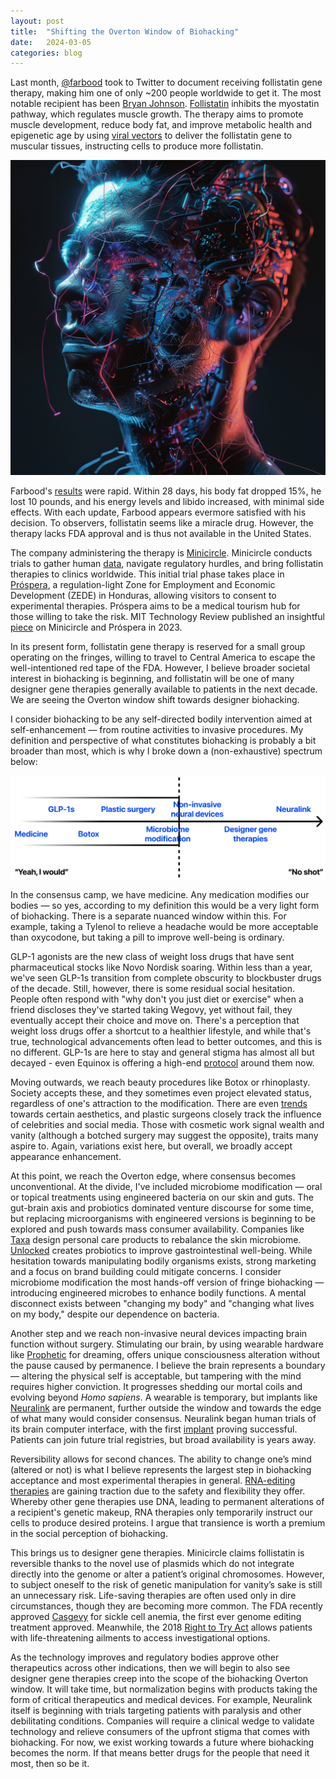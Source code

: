 ```yaml
---
layout: post
title:  "Shifting the Overton Window of Biohacking"
date:   2024-03-05
categories: blog
---
```


Last month, [@farbood](https://twitter.com/farbood/status/1755380502754738313/video/1) took to Twitter to document receiving follistatin gene therapy, making him one of only ~200 people worldwide to get it. The most notable recipient has been [Bryan Johnson](https://www.bloomberg.com/news/features/2023-12-20/biotech-startup-enlists-bryan-johnson-to-show-off-follistatin-gene-therapy). [Follistatin](https://www.ncbi.nlm.nih.gov/pmc/articles/PMC5240576/) inhibits the myostatin pathway, which regulates muscle growth. The therapy aims to promote muscle development, reduce body fat, and improve metabolic health and epigenetic age by using [viral vectors](https://centuryofbio.com/p/dyno?utm_source=profile&utm_medium=reader2) to deliver the follistatin gene to muscular tissues, instructing cells to produce more follistatin.

![Biohack](/images/biohack.png)

Farbood's [results](https://twitter.com/farbood/status/1758180816772063536/photo/1) were rapid. Within 28 days, his body fat dropped 15%, he lost 10 pounds, and his energy levels and libido increased, with minimal side effects. With each update, Farbood appears evermore satisfied with his decision. To observers, follistatin seems like a miracle drug. However, the therapy lacks FDA approval and is thus not available in the United States.

The company administering the therapy is [Minicircle](https://minicircle.clinic/). Minicircle conducts trials to gather human [data](https://selfhacked.com/blog/follistatin/), navigate regulatory hurdles, and bring follistatin therapies to clinics worldwide. This initial trial phase takes place in [Próspera](https://www.prospera.co/), a regulation-light Zone for Employment and Economic Development (ZEDE) in Honduras, allowing visitors to consent to experimental therapies. Próspera aims to be a medical tourism hub for those willing to take the risk. MIT Technology Review published an insightful [piece](https://www.technologyreview.com/2023/02/13/1068330/minicircle-prospera-honduras-biohacking-follistatin-gene-therapy/) on Minicircle and Próspera in 2023.

In its present form, follistatin gene therapy is reserved for a small group operating on the fringes, willing to travel to Central America to escape the well-intentioned red tape of the FDA. However, I believe broader societal interest in biohacking is beginning, and follistatin will be one of many designer gene therapies generally available to patients in the next decade. We are seeing the Overton window shift towards designer biohacking.

I consider biohacking to be any self-directed bodily intervention aimed at self-enhancement — from routine activities to invasive procedures. My definition and perspective of what constitutes biohacking is probably a bit broader than most, which is why I broke down a (non-exhaustive) spectrum below:

![Overton](/images/overton.png)

In the consensus camp, we have medicine. Any medication modifies our bodies — so yes, according to my definition this would be a very light form of biohacking. There is a separate nuanced window within this. For example, taking a Tylenol to relieve a headache would be more acceptable than oxycodone, but taking a pill to improve well-being is ordinary.

GLP-1 agonists are the new class of weight loss drugs that have sent pharmaceutical stocks like Novo Nordisk soaring. Within less than a year, we've seen GLP-1s transition from complete obscurity to blockbuster drugs of the decade. Still, however, there is some residual social hesitation. People often respond with "why don't you just diet or exercise" when a friend discloses they've started taking Wegovy, yet without fail, they eventually accept their choice and move on. There's a perception that weight loss drugs offer a shortcut to a healthier lifestyle, and while that's true, technological advancements often lead to better outcomes, and this is no different. GLP-1s are here to stay and general stigma has almost all but decayed - even Equinox is offering a high-end [protocol](https://fm.equinox.com/articles/2024/01/on-ozempic-you-need-a-strategy) around them now.

Moving outwards, we reach beauty procedures like Botox or rhinoplasty. Society accepts these, and they sometimes even project elevated status, regardless of one's attraction to the modification. There are even [trends](https://www.plasticsurgery.org/news/articles/plastic-surgery-trends-for-2023-according-to-plastic-surgeons) towards certain aesthetics, and plastic surgeons closely track the influence of celebrities and social media. Those with cosmetic work signal wealth and vanity (although a botched surgery may suggest the opposite), traits many aspire to. Again, variations exist here, but overall, we broadly accept appearance enhancement.

At this point, we reach the Overton edge, where consensus becomes unconventional. At the divide, I've included microbiome modification — oral or topical treatments using engineered bacteria on our skin and guts. The gut-brain axis and probiotics dominated venture discourse for some time, but replacing microorganisms with engineered versions is beginning to be explored and push towards mass consumer availability. Companies like [Taxa](https://www.taxatech.com/) design personal care products to rebalance the skin microbiome. [Unlocked](https://unlocked.bio/) creates probiotics to improve gastrointestinal well-being. While hesitation towards manipulating bodily organisms exists, strong marketing and a focus on brand building could mitigate concerns. I consider microbiome modification the most hands-off version of fringe biohacking — introducing engineered microbes to enhance bodily functions. A mental disconnect exists between "changing my body" and "changing what lives on my body," despite our dependence on bacteria.

Another step and we reach non-invasive neural devices impacting brain function without surgery. Stimulating our brain, by using wearable hardware like [Prophetic](https://propheticai.co/) for dreaming, offers unique consciousness alteration without the pause caused by permanence. I believe the brain represents a boundary — altering the physical self is acceptable, but tampering with the mind requires higher conviction. It progresses shedding our mortal coils and evolving beyond *Homo sapiens*. A wearable is temporary, but implants like [Neuralink](https://neuralink.com/) are permanent, further outside the window and towards the edge of what many would consider consensus. Neuralink began human trials of its brain computer interface, with the first [implant](https://apnews.com/article/elon-musk-neuralink-human-brain-implant-e92ca9621c9331487c94e9b537c2d537) proving successful. Patients can join future trial registries, but broad availability is years away.

Reversibility allows for second chances. The ability to change one’s mind (altered or not) is what I believe represents the largest step in biohacking acceptance and most experimental therapies in general. [RNA-editing therapies](https://www.nature.com/articles/d41586-024-00275-6) are gaining traction due to the safety and flexibility they offer. Whereby other gene therapies use DNA, leading to permanent alterations of a recipient's genetic makeup, RNA therapies only temporarily instruct our cells to produce desired proteins. I argue that transience is worth a premium in the social perception of biohacking.

This brings us to designer gene therapies. Minicircle claims follistatin is reversible thanks to the novel use of plasmids which do not integrate directly into the genome or alter a patient’s original chromosomes. However, to subject oneself to the risk of genetic manipulation for vanity’s sake is still an unnecessary risk. Life-saving therapies are often used only in dire circumstances, though they are becoming more common. The FDA recently approved [Casgevy](https://www.fda.gov/news-events/press-announcements/fda-approves-first-gene-therapies-treat-patients-sickle-cell-disease) for sickle cell anemia, the first ever genome editing treatment approved. Meanwhile, the 2018 [Right to Try Act](https://www.fda.gov/patients/learn-about-expanded-access-and-other-treatment-options/right-try) allows patients with life-threatening ailments to access investigational options.

As the technology improves and regulatory bodies approve other therapeutics across other indications, then we will begin to also see designer gene therapies creep into the scope of the biohacking Overton window. It will take time, but normalization begins with products taking the form of critical therapeutics and medical devices. For example, Neuralink itself is beginning with trials targeting patients with paralysis and other debilitating conditions. Companies will require a clinical wedge to validate technology and relieve consumers of the upfront stigma that comes with biohacking. For now, we exist working towards a future where biohacking becomes the norm. If that means better drugs for the people that need it most, then so be it.